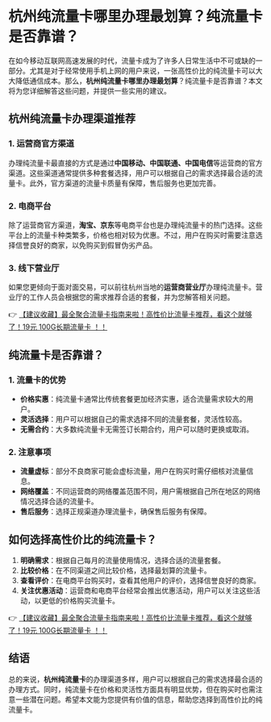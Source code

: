 # 杭州纯流量卡哪里办理最划算？纯流量卡是否靠谱？

在如今移动互联网高速发展的时代，流量卡成为了许多人日常生活中不可或缺的一部分。尤其是对于经常使用手机上网的用户来说，一张高性价比的纯流量卡可以大大降低通信成本。那么，**杭州纯流量卡哪里办理最划算**？纯流量卡是否靠谱？本文将为您详细解答这些问题，并提供一些实用的建议。

## 杭州纯流量卡办理渠道推荐

### 1. 运营商官方渠道
办理纯流量卡最直接的方式是通过**中国移动、中国联通、中国电信**等运营商的官方渠道。这些渠道通常提供多种套餐选择，用户可以根据自己的需求选择最合适的流量卡。此外，官方渠道的流量卡质量有保障，售后服务也更加完善。

### 2. 电商平台
除了运营商官方渠道，**淘宝、京东**等电商平台也是办理纯流量卡的热门选择。这些平台上的流量卡种类繁多，价格也相对较为优惠。不过，用户在购买时需要注意选择信誉良好的商家，以免购买到假冒伪劣产品。

### 3. 线下营业厅
如果您更倾向于面对面交易，可以前往杭州当地的**运营商营业厅**办理纯流量卡。营业厅的工作人员会根据您的需求推荐合适的套餐，并为您解答相关问题。

👉 [【建议收藏】最全聚合流量卡指南来啦！高性价比流量卡推荐，看这个就够了！19元 100G长期流量卡 ！！](https://bit.ly/Liuliangka)

## 纯流量卡是否靠谱？

### 1. 流量卡的优势
- **价格实惠**：纯流量卡通常比传统套餐更加经济实惠，适合流量需求较大的用户。
- **灵活选择**：用户可以根据自己的需求选择不同的流量套餐，灵活性较高。
- **无需合约**：大多数纯流量卡无需签订长期合约，用户可以随时更换或取消。

### 2. 注意事项
- **流量虚标**：部分不良商家可能会虚标流量，用户在购买时需仔细核对流量信息。
- **网络覆盖**：不同运营商的网络覆盖范围不同，用户需根据自己所在地区的网络情况选择合适的流量卡。
- **售后服务**：选择正规渠道办理流量卡，确保售后服务有保障。

## 如何选择高性价比的纯流量卡？

1. **明确需求**：根据自己每月的流量使用情况，选择合适的流量套餐。
2. **比较价格**：在不同渠道之间比较价格，选择最划算的流量卡。
3. **查看评价**：在电商平台购买时，查看其他用户的评价，选择信誉良好的商家。
4. **关注优惠活动**：运营商和电商平台经常会推出优惠活动，用户可以关注这些活动，以更低的价格购买流量卡。

👉 [【建议收藏】最全聚合流量卡指南来啦！高性价比流量卡推荐，看这个就够了！19元 100G长期流量卡 ！！](https://bit.ly/Liuliangka)

## 结语

总的来说，**杭州纯流量卡**的办理渠道多样，用户可以根据自己的需求选择最合适的办理方式。同时，纯流量卡在价格和灵活性方面具有明显优势，但在购买时也需注意一些潜在问题。希望本文能为您提供有价值的信息，帮助您选择到高性价比的纯流量卡。